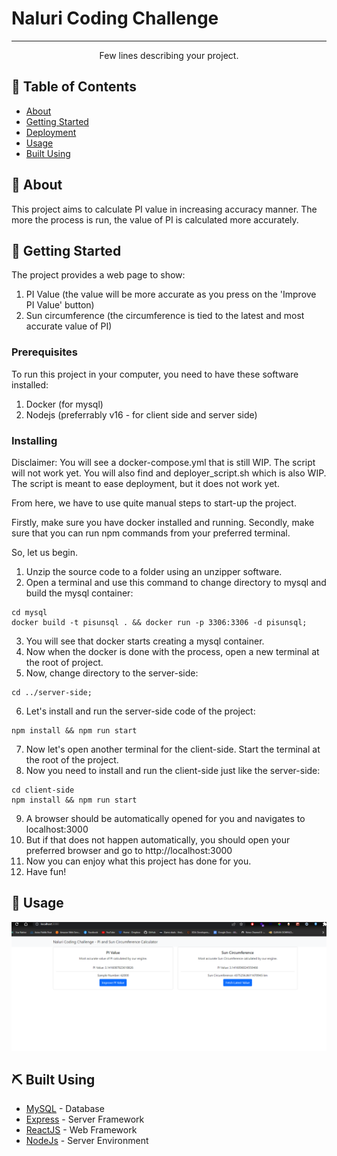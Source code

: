 # Naluri Coding Challenge

---

<p align="center"> Few lines describing your project.
    <br> 
</p>

## 📝 Table of Contents

- [About](#about)
- [Getting Started](#getting_started)
- [Deployment](#deployment)
- [Usage](#usage)
- [Built Using](#built_using)

## 🧐 About <a name = "about"></a>

This project aims to calculate PI value in increasing accuracy manner. The more the process is run, the value of PI is calculated more accurately.

## 🏁 Getting Started <a name = "getting_started"></a>

The project provides a web page to show:
1. PI Value (the value will be more accurate as you press on the 'Improve PI Value' button)
2. Sun circumference (the circumference is tied to the latest and most accurate value of PI)

### Prerequisites

To run this project in your computer, you need to have these software installed:
1. Docker (for mysql)
2. Nodejs (preferrably v16 - for client side and server side)

### Installing

Disclaimer:
You will see a docker-compose.yml that is still WIP. The script will not work yet.
You will also find and deployer_script.sh which is also WIP. The script is meant to ease deployment, but it does not work yet.

From here, we have to use quite manual steps to start-up the project.

Firstly, make sure you have docker installed and running.
Secondly, make sure that you can run npm commands from your preferred terminal.

So, let us begin.

1. Unzip the source code to a folder using an unzipper software. 
2. Open a terminal and use this command to change directory to mysql and build the mysql container:
```
cd mysql
docker build -t pisunsql . && docker run -p 3306:3306 -d pisunsql;
```
3. You will see that docker starts creating a mysql container.
4. Now when the docker is done with the process, open a new terminal at the root of project.
5. Now, change directory to the server-side:
```
cd ../server-side; 
```
6. Let's install and run the server-side code of the project:
```
npm install && npm run start
```
7. Now let's open another terminal for the client-side. Start the terminal at the root of the project.
8. Now you need to install and run the client-side just like the server-side:
```
cd client-side
npm install && npm run start
```
9. A browser should be automatically opened for you and navigates to localhost:3000
10. But if that does not happen automatically, you should open your preferred browser and go to http://localhost:3000
11. Now you can enjoy what this project has done for you. 
12. Have fun!

## 🎈 Usage <a name="usage"></a>

![alt text](https://github.com/asfwan/PiSunCalculationEngine/blob/main/Screenshot_PiSun.png?raw=true)



## ⛏️ Built Using <a name = "built_using"></a>

- [MySQL](https://www.mysql.com/) - Database
- [Express](https://expressjs.com/) - Server Framework
- [ReactJS](https://reactjs.org/) - Web Framework
- [NodeJs](https://nodejs.org/en/) - Server Environment
